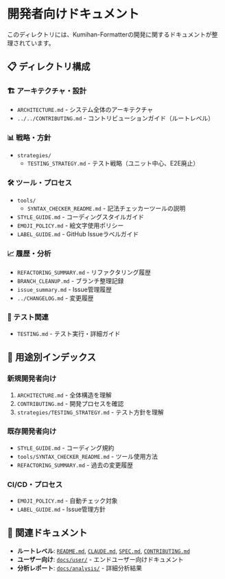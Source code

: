 # 開発者向けドキュメント

このディレクトリには、Kumihan-Formatterの開発に関するドキュメントが整理されています。

## 📋 ディレクトリ構成

### 🏗️ アーキテクチャ・設計
- `ARCHITECTURE.md` - システム全体のアーキテクチャ
- `../../CONTRIBUTING.md` - コントリビューションガイド（ルートレベル）

### 📊 戦略・方針
- `strategies/`
  - `TESTING_STRATEGY.md` - テスト戦略（ユニット中心、E2E廃止）

### 🛠️ ツール・プロセス
- `tools/`
  - `SYNTAX_CHECKER_README.md` - 記法チェッカーツールの説明
- `STYLE_GUIDE.md` - コーディングスタイルガイド
- `EMOJI_POLICY.md` - 絵文字使用ポリシー
- `LABEL_GUIDE.md` - GitHub Issueラベルガイド

### 📈 履歴・分析
- `REFACTORING_SUMMARY.md` - リファクタリング履歴
- `BRANCH_CLEANUP.md` - ブランチ整理記録
- `issue_summary.md` - Issue管理履歴
- `../CHANGELOG.md` - 変更履歴

### 🧪 テスト関連
- `TESTING.md` - テスト実行・詳細ガイド

## 🎯 用途別インデックス

### 新規開発者向け
1. `ARCHITECTURE.md` - 全体構造を理解
2. `CONTRIBUTING.md` - 開発プロセスを確認
3. `strategies/TESTING_STRATEGY.md` - テスト方針を理解

### 既存開発者向け
- `STYLE_GUIDE.md` - コーディング規約
- `tools/SYNTAX_CHECKER_README.md` - ツール使用方法
- `REFACTORING_SUMMARY.md` - 過去の変更履歴

### CI/CD・プロセス
- `EMOJI_POLICY.md` - 自動チェック対象
- `LABEL_GUIDE.md` - Issue管理方針

## 🔗 関連ドキュメント

- **ルートレベル**: [`README.md`](../../README.md), [`CLAUDE.md`](../../CLAUDE.md), [`SPEC.md`](../../SPEC.md), [`CONTRIBUTING.md`](../../CONTRIBUTING.md)
- **ユーザー向け**: [`docs/user/`](../user/) - エンドユーザー向けドキュメント
- **分析レポート**: [`docs/analysis/`](../analysis/) - 詳細分析結果